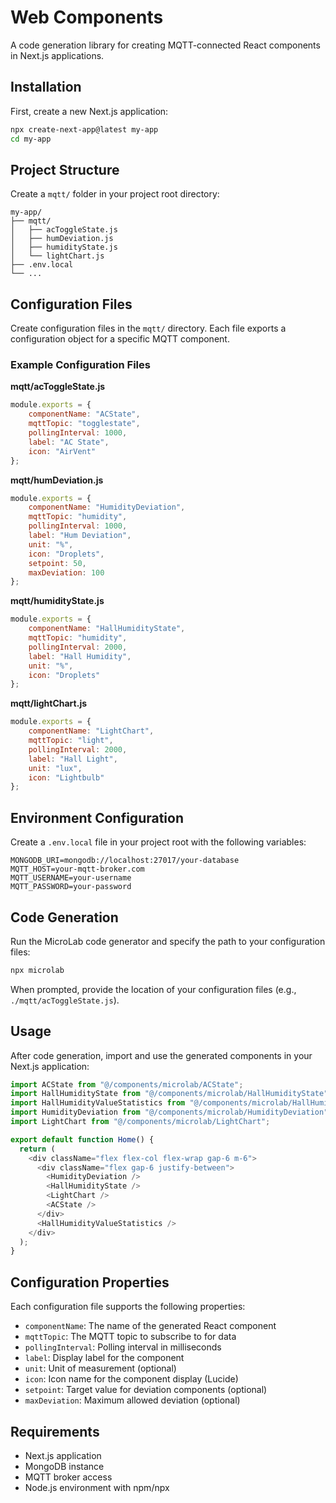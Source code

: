 # Web Components

A code generation library for creating MQTT-connected React components in Next.js applications.

## Installation

First, create a new Next.js application:

```bash
npx create-next-app@latest my-app
cd my-app
```

## Project Structure

Create a `mqtt/` folder in your project root directory:

```
my-app/
├── mqtt/
│   ├── acToggleState.js
│   ├── humDeviation.js
│   ├── humidityState.js
│   └── lightChart.js
├── .env.local
└── ...
```

## Configuration Files

Create configuration files in the `mqtt/` directory. Each file exports a configuration object for a specific MQTT component.

### Example Configuration Files

**mqtt/acToggleState.js**
```javascript
module.exports = {
    componentName: "ACState",
    mqttTopic: "togglestate",
    pollingInterval: 1000,
    label: "AC State",
    icon: "AirVent" 
};
```

**mqtt/humDeviation.js**
```javascript
module.exports = {
    componentName: "HumidityDeviation",
    mqttTopic: "humidity",
    pollingInterval: 1000,
    label: "Hum Deviation",
    unit: "%",
    icon: "Droplets",
    setpoint: 50,
    maxDeviation: 100
};
```

**mqtt/humidityState.js**
```javascript
module.exports = {
    componentName: "HallHumidityState",
    mqttTopic: "humidity",
    pollingInterval: 2000,
    label: "Hall Humidity",
    unit: "%",
    icon: "Droplets" 
};
```

**mqtt/lightChart.js**
```javascript
module.exports = {
    componentName: "LightChart",
    mqttTopic: "light",
    pollingInterval: 2000,
    label: "Hall Light",
    unit: "lux",
    icon: "Lightbulb" 
};
```

## Environment Configuration

Create a `.env.local` file in your project root with the following variables:

```env
MONGODB_URI=mongodb://localhost:27017/your-database
MQTT_HOST=your-mqtt-broker.com
MQTT_USERNAME=your-username
MQTT_PASSWORD=your-password
```

## Code Generation

Run the MicroLab code generator and specify the path to your configuration files:

```bash
npx microlab
```

When prompted, provide the location of your configuration files (e.g., `./mqtt/acToggleState.js`).

## Usage

After code generation, import and use the generated components in your Next.js application:

```javascript
import ACState from "@/components/microlab/ACState";
import HallHumidityState from "@/components/microlab/HallHumidityState";
import HallHumidityValueStatistics from "@/components/microlab/HallHumidityStateStatistics";
import HumidityDeviation from "@/components/microlab/HumidityDeviation";
import LightChart from "@/components/microlab/LightChart";

export default function Home() {
  return (
    <div className="flex flex-col flex-wrap gap-6 m-6">
      <div className="flex gap-6 justify-between">
        <HumidityDeviation />
        <HallHumidityState />
        <LightChart />
        <ACState />
      </div>
      <HallHumidityValueStatistics />
    </div>
  );
}
```

## Configuration Properties

Each configuration file supports the following properties:

- `componentName`: The name of the generated React component
- `mqttTopic`: The MQTT topic to subscribe to for data
- `pollingInterval`: Polling interval in milliseconds
- `label`: Display label for the component
- `unit`: Unit of measurement (optional)
- `icon`: Icon name for the component display (Lucide)
- `setpoint`: Target value for deviation components (optional)
- `maxDeviation`: Maximum allowed deviation (optional)

## Requirements

- Next.js application
- MongoDB instance
- MQTT broker access
- Node.js environment with npm/npx
